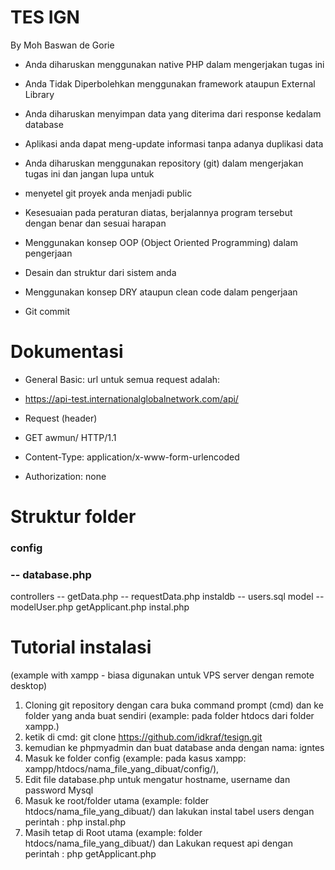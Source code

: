 # TES IGN
 By Moh Baswan de Gorie

- Anda diharuskan menggunakan native PHP dalam mengerjakan tugas ini
- Anda Tidak Diperbolehkan menggunakan framework ataupun External Library
- Anda diharuskan menyimpan data yang diterima dari response kedalam database
- Aplikasi anda dapat meng-update informasi tanpa adanya duplikasi data
- Anda diharuskan menggunakan repository (git) dalam mengerjakan tugas ini dan jangan lupa untuk 
- menyetel git proyek anda menjadi public

- Kesesuaian pada peraturan diatas, berjalannya program tersebut dengan benar dan sesuai harapan
- Menggunakan konsep OOP (Object Oriented Programming) dalam pengerjaan
- Desain dan struktur dari sistem anda
- Menggunakan konsep DRY ataupun clean code dalam pengerjaan
- Git commit

# Dokumentasi
- General Basic: url untuk semua request adalah:
- https://api-test.internationalglobalnetwork.com/api/

- Request (header)
- GET awmun/ HTTP/1.1
- Content-Type: application/x-www-form-urlencoded
- Authorization: none

# Struktur folder
 ### config
 ### -- database.php
 controllers
 -- getData.php
 -- requestData.php
 instaldb
 -- users.sql
 model
 --modelUser.php
 getApplicant.php
 instal.php

# Tutorial instalasi 
  (example with xampp - biasa digunakan untuk VPS server dengan remote desktop)
1. Cloning git repository dengan cara buka command prompt (cmd) dan ke folder yang anda buat sendiri 
   (example: pada folder htdocs dari folder xampp.) 
2. ketik di cmd: git clone https://github.com/idkraf/tesign.git
3. kemudian ke phpmyadmin dan buat database anda dengan nama: igntes 
5. Masuk ke folder config (example: pada kasus xampp: xampp/htdocs/nama_file_yang_dibuat/config/), 
6. Edit file database.php untuk mengatur hostname, username dan password Mysql
7. Masuk ke root/folder utama (example: folder htdocs/nama_file_yang_dibuat/) dan lakukan instal tabel users dengan perintah : php instal.php
8. Masih tetap di Root utama (example: folder htdocs/nama_file_yang_dibuat/) dan Lakukan request api dengan perintah : php getApplicant.php